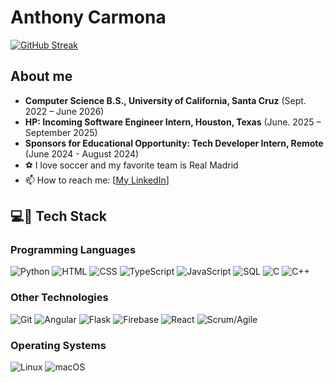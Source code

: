 # Anthony Carmona

[![GitHub Streak](https://streak-stats.demolab.com/?user=AnthonyC247)](https://git.io/streak-stats)

## About me
- **Computer Science B.S., University of California, Santa Cruz** (Sept. 2022 – June 2026)
- **HP: Incoming Software Engineer Intern, Houston, Texas** (June. 2025 – September 2025)
- **Sponsors for Educational Opportunity: Tech Developer Intern, Remote** (June 2024 - August 2024)
-  ⚽️ I love soccer and my favorite team is Real Madrid
-  📫 How to reach me: [[My LinkedIn](https://www.linkedin.com/in/anthony-carmona-46538b1b0/)]

## 💻🔨 Tech Stack

### Programming Languages
![Python](https://img.shields.io/badge/Python-3670A0?style=for-the-badge&logo=python&logoColor=ffdd54)
![HTML](https://img.shields.io/badge/HTML-E34F26?style=for-the-badge&logo=html5&logoColor=white)
![CSS](https://img.shields.io/badge/CSS-1572B6?style=for-the-badge&logo=css3&logoColor=white)
![TypeScript](https://img.shields.io/badge/-TypeScript-3178C6?style=flat&logo=typescript&logoColor=white)
![JavaScript](https://img.shields.io/badge/-JavaScript-F7DF1E?style=flat&logo=javascript&logoColor=black)
![SQL](https://img.shields.io/badge/-SQL-4479A1?style=flat&logo=postgresql&logoColor=white)
![C](https://img.shields.io/badge/C-00599C?style=for-the-badge&logo=c&logoColor=white)
![C++](https://img.shields.io/badge/C%2B%2B-00599C?style=for-the-badge&logo=c%2B%2B&logoColor=white)

### Other Technologies
![Git](https://img.shields.io/badge/Git-F05032?style=for-the-badge&logo=git&logoColor=white)
![Angular](https://img.shields.io/badge/-Angular-DD0031?style=flat&logo=angular&logoColor=white)
![Flask](https://img.shields.io/badge/Flask-000000?style=for-the-badge&logo=flask&logoColor=white)
![Firebase](https://img.shields.io/badge/Firebase-FFCA28?style=for-the-badge&logo=firebase&logoColor=black)
![React](https://img.shields.io/badge/React-61DAFB?style=flat&logo=react&logoColor=black)
![Scrum/Agile](https://img.shields.io/badge/Scrum/Agile-0E4C92?style=for-the-badge&logo=none&logoColor=white)

### Operating Systems
![Linux](https://img.shields.io/badge/Linux-FCC624?style=for-the-badge&logo=linux&logoColor=black)
![macOS](https://img.shields.io/badge/macOS-000000?style=for-the-badge&logo=apple&logoColor=white)

